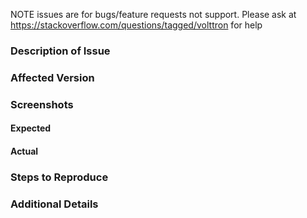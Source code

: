 NOTE issues are for bugs/feature requests not support.  Please ask at https://stackoverflow.com/questions/tagged/volttron for help

### Description of Issue
<!-- Describe your issue and tell us how to reproduce it (include any useful information). -->

### Affected Version

### Screenshots

#### Expected

#### Actual

### Steps to Reproduce

### Additional Details
<!-- Stack traces and/or log output -->

